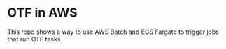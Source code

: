 # OTF in AWS

This repo shows a way to use AWS Batch and ECS Fargate to trigger jobs that run OTF tasks